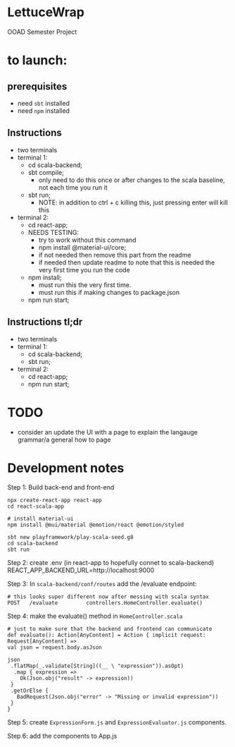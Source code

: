 # LettuceWrap
OOAD Semester Project


# to launch:
## prerequisites
* need `sbt` installed
* need `npm` installed

## Instructions
* two terminals
* terminal 1:
    * cd scala-backend;
    * sbt compile;
        * only need to do this once or after changes to the scala baseline, not each time you run it
    * sbt run;
        * NOTE: in addition to ctrl + c killing this, just pressing enter will kill this
* terminal 2:
    * cd react-app;
    * NEEDS TESTING:
        * try to work without this command
        * npm install @material-ui/core;
        * if not needed then remove this part from the readme
        * if needed then update readme to note that this is needed the very first time you run the code
    * npm install;
        * must run this the very first time.
        * must run this if making changes to package.json
    * npm run start;

## Instructions tl;dr
* two terminals
* terminal 1:
    * cd scala-backend;
    * sbt run;
* terminal 2:
    * cd react-app;
    * npm run start;


# TODO
* consider an update the UI with a page to explain the langauge grammar/a general how to page


# Development notes
Step 1: Build back-end and front-end

	npx create-react-app react-app
	cd react-scala-app

	# install material-ui
	npm install @mui/material @emotion/react @emotion/styled

	sbt new playframework/play-scala-seed.g8
	cd scala-backend
	sbt run


Step 2: create .env (in react-app to hopefully connet to scala-backend)
	REACT_APP_BACKEND_URL=http://localhost:9000

Step 3: In `scala-backend/conf/routes` add the /evaluate endpoint:

	# this looks super different now after messing with scala syntax
	POST   /evaluate         controllers.HomeController.evaluate()

Step 4: make the evaluate() method in `HomeController.scala`

	# just to make sure that the backend and frontend can communicate
	def evaluate(): Action[AnyContent] = Action { implicit request: Request[AnyContent] =>
  	val json = request.body.asJson

  	json
   	 .flatMap(_.validate[String]((__ \ "expression")).asOpt)
  	  .map { expression =>
  	    Ok(Json.obj("result" -> expression))
   	 }
   	 .getOrElse {
   	   BadRequest(Json.obj("error" -> "Missing or invalid expression"))
   	 }
	}

Step 5: create `ExpressionForm.js` and `ExpressionEvaluator.js` components.

Step 6: add the components to App.js
